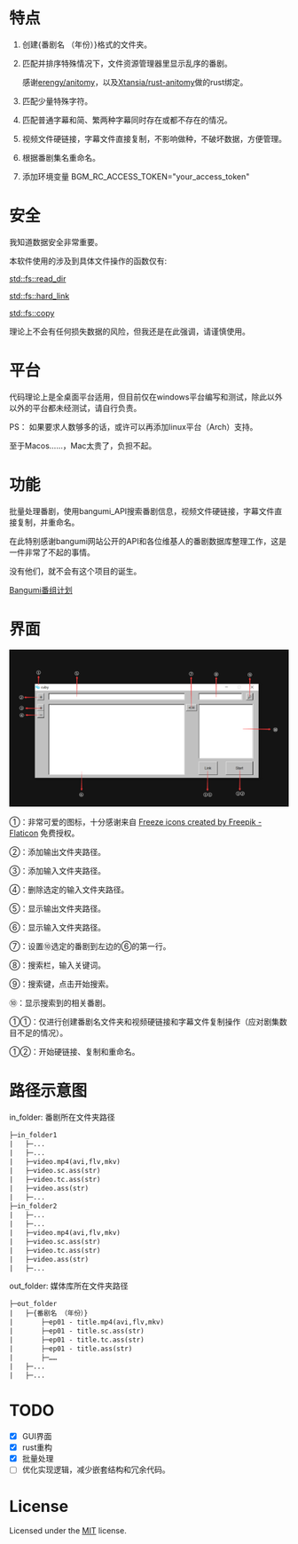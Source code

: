 # 特点

1. 创建{番剧名 （年份）}格式的文件夹。
2. 匹配并排序特殊情况下，文件资源管理器里显示乱序的番剧。
    
    感谢[erengy/anitomy](https://github.com/erengy/anitomy)，以及[Xtansia/rust-anitomy](https://github.com/Xtansia/rust-anitomy)做的rust绑定。
3. 匹配少量特殊字符。
4. 匹配普通字幕和简、繁两种字幕同时存在或都不存在的情况。
5. 视频文件硬链接，字幕文件直接复制，不影响做种，不破坏数据，方便管理。
6. 根据番剧集名重命名。
7. 添加环境变量 BGM_RC_ACCESS_TOKEN="your_access_token"
# 安全

我知道数据安全非常重要。

本软件使用的涉及到具体文件操作的函数仅有:

[std::fs::read_dir](https://doc.rust-lang.org/stable/std/fs/fn.read_dir.html)

[std::fs::hard_link](https://doc.rust-lang.org/stable/std/fs/fn.hard_link.html)

[std::fs::copy](https://doc.rust-lang.org/stable/std/fs/fn.copy.html)

理论上不会有任何损失数据的风险，但我还是在此强调，请谨慎使用。

# 平台

代码理论上是全桌面平台适用，但目前仅在windows平台编写和测试，除此以外以外的平台都未经测试，请自行负责。

PS：
如果要求人数够多的话，或许可以再添加linux平台（Arch）支持。

至于Macos……，Mac太贵了，负担不起。

# 功能

批量处理番剧，使用bangumi_API搜索番剧信息，视频文件硬链接，字幕文件直接复制，并重命名。

在此特别感谢bangumi网站公开的API和各位维基人的番剧数据库整理工作，这是一件非常了不起的事情。

没有他们，就不会有这个项目的诞生。

[Bangumi番组计划](https://bangumi.tv/)

# 界面

![GUI](images/GUI.png)

①：非常可爱的图标，十分感谢来自
<a href="https://www.flaticon.com/free-icons/freeze" title="freeze icons">Freeze icons created by Freepik - Flaticon</a>
免费授权。

②：添加输出文件夹路径。

③：添加输入文件夹路径。

④：删除选定的输入文件夹路径。

⑤：显示输出文件夹路径。

⑥：显示输入文件夹路径。

⑦：设置⑩选定的番剧到左边的⑥的第一行。

⑧：搜索栏，输入关键词。

⑨：搜索键，点击开始搜索。

⑩：显示搜索到的相关番剧。

①①：仅进行创建番剧名文件夹和视频硬链接和字幕文件复制操作（应对剧集数目不足的情况）。

①②：开始硬链接、复制和重命名。

# 路径示意图

in_folder:  番剧所在文件夹路径
```
├─in_folder1  
|   ├─...  
|   ├─...  
|   ├─video.mp4(avi,flv,mkv)   
|   ├─video.sc.ass(str)
|   ├─video.tc.ass(str)
|   ├─video.ass(str)
|   ├─...
├─in_folder2  
|   ├─...  
|   ├─...  
|   ├─video.mp4(avi,flv,mkv)   
|   ├─video.sc.ass(str)
|   ├─video.tc.ass(str)
|   ├─video.ass(str)
|   ├─...
```
out_folder: 媒体库所在文件夹路径
```
├─out_folder    
|   ├─{番剧名 （年份）}  
|       ├─ep01 - title.mp4(avi,flv,mkv)     
|       ├─ep01 - title.sc.ass(str)
|       ├─ep01 - title.tc.ass(str) 
|       ├─ep01 - title.ass(str)
|       ├─……
|   ├─...  
|   ├─...
```

# TODO

- [x] GUI界面
- [x] rust重构
- [x] 批量处理
- [ ] 优化实现逻辑，减少嵌套结构和冗余代码。

# License

Licensed under the [MIT](LICENSE) license.
